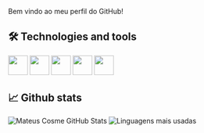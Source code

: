 Bem vindo ao meu perfil do GitHub!

## 🛠️ Technologies and tools
<img src="https://cdn.jsdelivr.net/gh/devicons/devicon/icons/html5/html5-original.svg" width="40px" /> <img src="https://cdn.jsdelivr.net/gh/devicons/devicon/icons/css3/css3-original.svg" width="40px" /> <img src="https://cdn.jsdelivr.net/gh/devicons/devicon/icons/javascript/javascript-original.svg" width="40px" /> <img src="https://cdn.jsdelivr.net/gh/devicons/devicon/icons/python/python-original.svg" width="40px" /> <img src="https://cdn.jsdelivr.net/gh/devicons/devicon/icons/django/django-plain.svg" width="40px" />

## 📈​ Github stats

![Mateus Cosme GitHub Stats](https://github-readme-stats.vercel.app/api?username=mateusaccount&show_icons=true&theme=dark&locale=pt-br)
![Linguagens mais usadas](https://github-readme-stats.vercel.app/api/top-langs/?username=mateusaccount&layout=compact&theme=dark)

